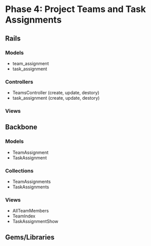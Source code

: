 # Phase 4: Project Teams and Task Assignments

## Rails
### Models
* team_assignment
* task_assignment

### Controllers
* TeamsController (create, update, destory)
* task_assignment (create, update, destory)

### Views

## Backbone
### Models
* TeamAssignment
* TaskAssignment

### Collections
* TeamAssignments
* TaskAssignments

### Views
* AllTeamMembers
* TeamIndex
* TaskAssignmentShow

## Gems/Libraries

